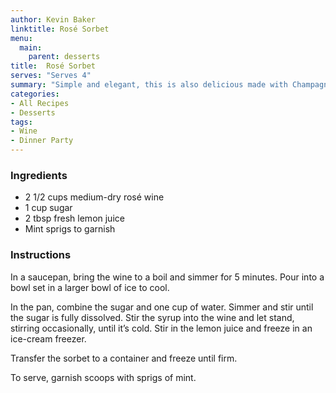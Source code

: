 ```yaml
---
author: Kevin Baker
linktitle: Rosé Sorbet
menu:
  main:
    parent: desserts
title:  Rosé Sorbet
serves: "Serves 4"
summary: "Simple and elegant, this is also delicious made with Champagne."
categories:
- All Recipes
- Desserts
tags: 
- Wine
- Dinner Party
---
```


### Ingredients

<div class="ingredient-list"> 

* 2 1/2 cups medium-dry rosé wine
* 1 cup sugar
* 2 tbsp fresh lemon juice
* Mint sprigs to garnish

</div>

### Instructions
In a saucepan, bring the wine to a boil and simmer for 5 minutes. Pour into a bowl set in a larger bowl of ice to cool.

In the pan, combine the sugar and one cup of water. Simmer and stir until the sugar is fully dissolved. Stir the syrup into the wine and let stand, stirring occasionally, until it’s cold. Stir in the lemon juice and freeze in an ice-cream freezer.

Transfer the sorbet to a container and freeze until firm.

To serve, garnish scoops with sprigs of mint.
